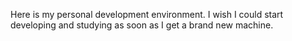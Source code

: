 Here is my personal development environment.
I wish I could start developing and studying as soon as I get a brand new machine.
